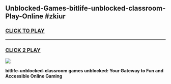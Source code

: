 
## Unblocked-Games-bitlife-unblocked-classroom-Play-Online #zkiur
<h3>
<a href="https://news.freeplayer.one?title=bitlife-unblocked-classroom&ref=3">CLICK TO PLAY</a></h3>
<hr>

<h3>
<a href="https://news.freeplayer.one?title=bitlife-unblocked-classroom&ref=3">CLICK 2 PLAY</a>
  
</h3>

<a href="https://news.freeplayer.one?title=bitlife-unblocked-classroom&ref=3"><img src="https://clearcache.store/games.png"></a>


**bitlife-unblocked-classroom games unblocked: Your Gateway to Fun and Accessible Online Gaming**
